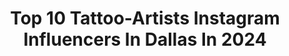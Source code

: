 ---
title: Top 10 Tattoo-Artists Instagram Influencers In Dallas In 2024
description: >-
  Find top tattoo-artists Instagram influencers in Dallas in 2024. Most popular hashtags: #tattooartist #tattoo #tattoos #dallastattooartist.
platform: Instagram
hits: 31
text_top: Identify the top-rated Instagram accounts on inBeat.
text_bottom: inBeat holds 31 Instagram influencers like this in Dallas, United States for you to pitch.
profiles:
  - username: "chasenashh"
    fullname: >-
      Chase Nash
    bio: >-
      Questions?⚡️EMAIL BUTTON⚡️ Chasenashh@gmail.com Dallas, Tx 👨‍👩‍👦@healthbyhales 🎨@chasebepaintin 📸@photosnaggins
    location: "United States"
    followers: 37432
    engagement: 136
    commentsToLikes: 0.021635
    id: ck5hi1rs8b7dn0i11ukia8ect
    verified: false
    hashtags: "#art, #tattooed, #tattooartist, #tattoo"
  - username: "lizcooktattoo"
    fullname: >-
      Liz Cook
    bio: >-
      •Dallas TX• •Tattoo Artist & Owner• @rebelmusetattoo @rebelmusetattoodallas @rebelmusedenver @rebelmusekcmo To schedule or for seminar info 👇🏻
    location: "United States"
    followers: 227649
    engagement: 123
    commentsToLikes: 0.023155
    id: ck5zs29ofxoos0i149feme48h
    verified: false
    hashtags: "#lizcooktattoo, #inkaddictapparel, #stencilstuff, #eternalinktattoo"
  - username: "franciscosanchez_tattoo"
    fullname: >-
      Francisco Sanchez
    bio: >-
      Dallas Tx Tattoo Artist. @darkagetattoostudio info@franksancheztattoo.com #texastattooartist #dallastattooartist
    location: "United States"
    followers: 76642
    engagement: 105
    commentsToLikes: 0.025743
    id: ck5cjy7tivqhq0i11jizabl23
    verified: false
    hashtags: "#assasintattoo, #eyetattoo, #texastattooartist, #angeltattoo"
  - username: "inkbypnut"
    fullname: >-
      ⛩Sensei⛩ The Anime Godfather
    bio: >-
      Sponsor 👇🏿 @fytsuppliesusa_ 📍DALLAS +📍 LA+ ATL 🍄Owner of @1upink_tattoostudio and @1upinkwest
    location: "United States"
    followers: 160639
    engagement: 707
    commentsToLikes: 0.023730
    id: ck6tnibnn9wgs0j71ga5lg989
    verified: false
    hashtags: "#naruto, #1upink, #losangelestattooartist, #anime"
  - username: "lot_lizard"
    fullname: >-
      lot_lizard
    bio: >-
      Huntington beach/Dallas Award winning tattoo artist #freestylelife #tacticalmindzstuntshop #stuntlife #slacklife
    location: "United States"
    followers: 6405
    engagement: 500
    commentsToLikes: 0.053763
    id: ckaorzqy8phyk0i78wz67asv2
    verified: false
    hashtags: "#stuntride, #ftworth, #roadking, #hoffmandesigns"
  - username: "deecorseytattoos"
    fullname: >-
      D E R E K   C O R S E Y
    bio: >-
      🐐 🇨🇱Dallas, Tx (469) 755-9769 👍🏾Please select the “TEXT” tab for tattoo inquiries!!! 🙅🏾‍♂️DO NOT select the “Message” tab
    location: "United States"
    followers: 11442
    engagement: 419
    commentsToLikes: 0.037536
    id: ck9wdxqs1hqua0j78altw3va1
    verified: false
    hashtags: "#blackandgreytattoo, #colortattoo, #tattoorealistic, #blackandgrey"
  - username: "davidmushaneytattoos"
    fullname: >-
      David Mushaney
    bio: >-
      Tattoo Artist ➖Owner of Rebel Muse Tattoo ➖@RebelMuseTattoo ➖@RebelMuseTattooDallas ➖@RebelMuseKCMO 🖤 @Ellen_Mushaney
    location: "United States"
    followers: 56135
    engagement: 283
    commentsToLikes: 0.027123
    id: ck8t1v33mx5bv0j788j5evidj
    verified: false
    hashtags: "#digitalillustration, #dallastattooartist, #tattoo, #abstractdrawing"
  - username: "emactattoos_"
    fullname: >-
      Emac Tattoos
    bio: >-
      Maryland-Based Tattoo Artist 🛩 @paramountplus @InkMaster 13 July BOOKING Limited: NOW BOOKING FOR AUG •Emactattoos@gmail.com
    location: "United States"
    followers: 14028
    engagement: 83
    commentsToLikes: 0.052348
    id: ck5c1253zub4g0i1106kl3yyo
    verified: false
    hashtags: "#dctattoos, #skin, #miami, #tattoos"
  - username: "vaultt_tec"
    fullname: >-
      Dallas
    bio: >-
      | Latinx✨They/She | Shop: @hoagies.originals for Pins & Stickers | Tattoo artist ➡️ @tigertattoo_lv | | DM to book, for Shop Password and Commissions
    location: "United States"
    followers: 6201
    engagement: 441
    commentsToLikes: 0.029657
    id: ck6ug9dap1okp0j71r14uvxb1
    verified: false
    hashtags: "#tattoos, #enamelpins, #enamelpin, #fnv"
  - username: "melektastekin_tattooer"
    fullname: >-
      MELEK TASTEKIN
    bio: >-
      Tattoo Artist-Painter 🇺🇸 Proteam @cheyenne_tattooequipment @worldfamousink @hustlebutterdeluxe @holderink I ❤️ NEON
    location: "United States"
    followers: 177619
    engagement: 140
    commentsToLikes: 0.015192
    id: ck14jj3xkkm3x0i197nq1p94u
    verified: false
    hashtags: "#melektastekin, #portraittattoo, #colortattoo, #tattoo"
---